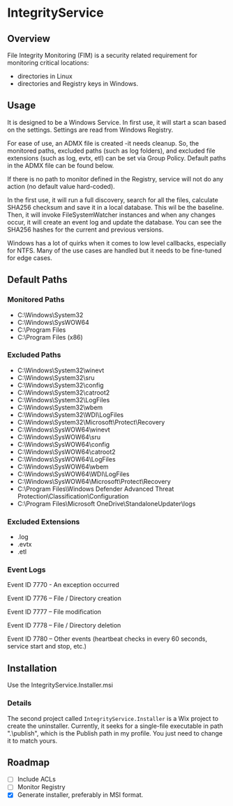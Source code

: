 # IntegrityService

## Overview
File Integrity Monitoring (FIM) is a security related requirement for monitoring critical locations:
* directories in Linux
* directories and Registry keys in Windows.

## Usage
It is designed to be a Windows Service. In first use, it will start a scan based on the settings. Settings are read from Windows Registry.

For ease of use, an ADMX file is created -it needs cleanup. So, the monitored paths, excluded paths (such as log folders), and excluded file extensions (such as log, evtx, etl) can be set via Group Policy. Default paths in the ADMX file can be found below.

If there is no path to monitor defined in the Registry, service will not do any action (no default value hard-coded).

In the first use, it will run a full discovery, search for all the files, calculate SHA256 checksum and save it in a local database. This wil be the baseline. Then, it will invoke FileSystemWatcher instances and when any changes occur, it will create an event log and update the database. You can see the SHA256 hashes for the current and previous versions.

Windows has a lot of quirks when it comes to low level callbacks, especially for NTFS. Many of the use cases are handled but it needs to be fine-tuned for edge cases.

## Default Paths
### Monitored Paths
* C:\Windows\System32
* C:\Windows\SysWOW64
* C:\Program Files
* C:\Program Files (x86)
### Excluded Paths
* C:\Windows\System32\winevt
* C:\Windows\System32\sru
* C:\Windows\System32\config
* C:\Windows\System32\catroot2
* C:\Windows\System32\LogFiles
* C:\Windows\System32\wbem
* C:\Windows\System32\WDI\LogFiles
* C:\Windows\System32\Microsoft\Protect\Recovery
* C:\Windows\SysWOW64\winevt
* C:\Windows\SysWOW64\sru
* C:\Windows\SysWOW64\config
* C:\Windows\SysWOW64\catroot2
* C:\Windows\SysWOW64\LogFiles
* C:\Windows\SysWOW64\wbem
* C:\Windows\SysWOW64\WDI\LogFiles
* C:\Windows\SysWOW64\Microsoft\Protect\Recovery
* C:\Program Files\Windows Defender Advanced Threat Protection\Classification\Configuration
* C:\Program Files\Microsoft OneDrive\StandaloneUpdater\logs
### Excluded Extensions
* .log
* .evtx
* .etl

### Event Logs

Event ID 7770 - An exception occurred

Event ID 7776 – File / Directory creation

Event ID 7777 – File modification

Event ID 7778 – File / Directory deletion

Event ID 7780 – Other events (heartbeat checks in every 60 seconds, service start and stop, etc.)


## Installation
Use the IntegrityService.Installer.msi

### Details
The second project called `IntegrityService.Installer` is a Wix project to create the uninstaller. Currently, it seeks for a single-file executable in path ".\publish\", which is the Publish path in my profile. You just need to change it to match yours.


## Roadmap
- [ ] Include ACLs
- [ ] Monitor Registry
- [x] Generate installer, preferably in MSI format.